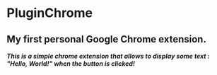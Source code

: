 # PluginChrome
## My first personal Google Chrome extension.
 
***This is a simple chrome extension that allows to display some text : "Hello, World!" when the button is clicked!***

